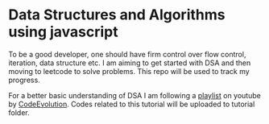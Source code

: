 # Data Structures and Algorithms using javascript

To be a good developer, one should have firm control over flow control, iteration, data structure etc. I am aiming to get started with DSA and then moving to leetcode to solve problems. This repo will be used to track my progress.

For a better basic understanding of DSA I am following a [playlist](https://www.youtube.com/watch?v=coqQwbDezUA&list=PLC3y8-rFHvwjPxNAKvZpdnsr41E0fCMMP) on youtube by [CodeEvolution](https://www.youtube.com/@Codevolution). Codes related to this tutorial will be uploaded to tutorial folder.
